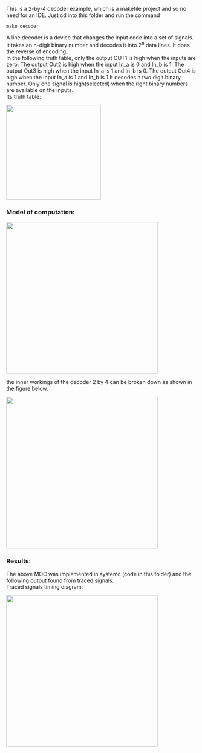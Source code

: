This is a 2-by-4 decoder example, which is a makefile project and so no need for an IDE. 
Just cd into this folder and run the command 

    make decoder


A line decoder is a device that changes the input code into a set of signals.<br>
It takes an n-digit binary number and decodes it into 2<sup>n</sup> data lines.
It does the reverse of encoding. <br>
In the following truth table, only the output OUT1 is high when the inputs are zero. The output Out2 is high when the input In_a is 0 and In_b is 1. The output Out3 is high when the input In_a is 1 and In_b is 0. The output Out4 is high when the input In_a is 1 and In_b is 1.It decodes a two digit binary number.
Only one signal is high(selected) when the right binary numbers are available on the inputs. <br>
Its truth table: 
<p align="left">
  <img src="images/TruthTable.png" width="250"/>
</p>

### Model of computation:
<p align="left">
  <img src="images/decoder 2by4.png" width="400"/>
</p>

the inner workings of the decoder 2 by 4 can be broken down as shown in the figure below.<br>
<p align="left">
  <img src="images/GTKWave.png" width="400"/>
<p>


### Results:
The above MOC was implemented in systemc (code in this folder) and the following output found from traced signals.<br>
Traced signals timing diagram:
<p align="left">
  <img src="images/GTKWave.png" width="400"/>
<p>

